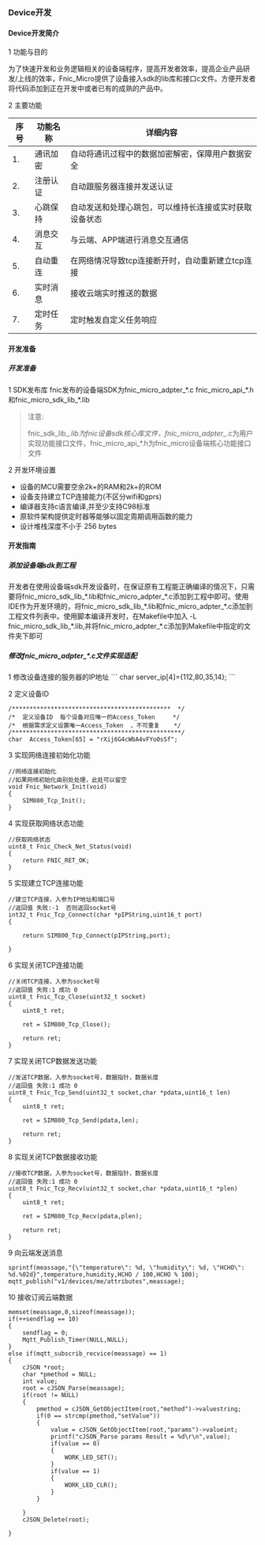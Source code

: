 <h3 id='4.5'>Device开发</h3>
<h4 id='4.5.1'>Device开发简介</h4>
1 功能与目的

为了快速开发和业务逻辑相关的设备端程序，提高开发者效率，提高企业产品研发/上线的效率，Fnic_Micro提供了设备接入sdk的lib库和接口c文件。方便开发者将代码添加到正在开发中或者已有的成熟的产品中。	


2 主要功能

序号|功能名称|	详细内容
---|---|---
1.|	通讯加密|	自动将通讯过程中的数据加密解密，保障用户数据安全
2.| 注册认证|	自动跟服务器连接并发送认证
3.|	心跳保持|	自动发送和处理心跳包，可以维持长连接或实时获取设备状态
4.|	消息交互|	与云端、APP端进行消息交互通信
5.|	自动重连|	在网络情况导致tcp连接断开时，自动重新建立tcp连接
6.|	实时消息|	接收云端实时推送的数据
7.|	定时任务|	定时触发自定义任务响应


<h4 id='4.5.2'>开发准备</h4>
<h5 id='4.5.2.1'>开发准备</h5>
1 SDK发布库
fnic发布的设备端SDK为fnic_micro_adpter_*.c fnic_micro_api_*.h和fnic_micro_sdk_lib_*.lib

>注意:
>
>fnic_sdk_lib_*.lib为fnic设备sdk核心库文件，fnic_micro_adpter_*.c为用户实现功能接口文件，fnic_micro_api_*.h为fnic_micro设备端核心功能接口文件

2 开发环境设置

- 设备的MCU需要空余2k+的RAM和2k+的ROM
- 设备支持建立TCP连接能力(不区分wifi和gprs)
- 编译器支持c语言编译,并至少支持C98标准
- 原软件架构提供定时器等能够以固定周期调用函数的能力
- 设计堆栈深度不小于 256 bytes

<h4 id='4.5.3'>开发指南</h4>
<h5 id='4.5.3.1'>添加设备端sdk到工程</h5>
开发者在使用设备端sdk开发设备时，在保证原有工程能正确编译的情况下，只需要将fnic_micro_sdk_lib_*.lib和fnic_micro_adpter_*.c添加到工程中即可。使用IDE作为开发环境的，将fnic_micro_sdk_lib_*.lib和fnic_micro_adpter_*.c添加到工程文件列表中。使用脚本编译开发时，在Makefile中加入 -L fnic_micro_sdk_lib_*.lib,并将fnic_micro_adpter_*.c添加到Makefile中指定的文件夹下即可

<h5 id='4.5.3.2'>修改fnic_micro_adpter_*.c文件实现适配</h5>
1 修改设备连接的服务器的IP地址
```
  char server_ip[4]={112,80,35,14};
```

2 定义设备ID
```
/*********************************************  */
/*  定义设备ID  每个设备对应唯一的Access_Token     */
/*  根据需求定义设置唯一Access_Token  ，不可重复    */
/************************************************/
char  Access_Token[65] = "rXij6G4cWbA4vFYo0sSf";
```

3 实现网络连接初始化功能
```
//网络连接初始化
//如果网络初始化由别处处理，此处可以留空
void Fnic_Network_Init(void)
{
	SIM800_Tcp_Init();
}
```

4 实现获取网络状态功能
```
//获取网络状态
uint8_t Fnic_Check_Net_Status(void)
{
	return FNIC_RET_OK;
}
```

5 实现建立TCP连接功能
```
//建立TCP连接，入参为IP地址和端口号
//返回值 失败:-1  否则返回socket号
int32_t Fnic_Tcp_Connect(char *pIPString,uint16_t port)
{
	
	return SIM800_Tcp_Connect(pIPString,port);

}
```

6 实现关闭TCP连接功能
```
//关闭TCP连接，入参为socket号
//返回值 失败:1 成功 0
uint8_t Fnic_Tcp_Close(uint32_t socket)
{
	uint8_t ret;
	
	ret = SIM800_Tcp_Close();
	
	return ret;
}
```

7 实现关闭TCP数据发送功能
```
//发送TCP数据，入参为socket号，数据指针，数据长度
//返回值 失败:1 成功 0
uint8_t Fnic_Tcp_Send(uint32_t socket,char *pdata,uint16_t len)
{
	uint8_t ret;
	
	ret = SIM800_Tcp_Send(pdata,len);
	
	return ret;
}
```

8 实现关闭TCP数据接收功能
```
//接收TCP数据，入参为socket号，数据指针，数据长度
//返回值 失败:1 成功 0
uint8_t Fnic_Tcp_Recv(uint32_t socket,char *pdata,uint16_t *plen)
{
	uint8_t ret;
	
	ret = SIM800_Tcp_Recv(pdata,plen);
	
	return ret;
}
```

9 向云端发送消息
```
sprintf(meassage,"{\"temperature\": %d, \"humidity\": %d, \"HCHO\": %d.%02d}",temperature,humidity,HCHO / 100,HCHO % 100);
mqtt_publish("v1/devices/me/attributes",meassage);
```

10 接收订阅云端数据
```
memset(meassage,0,sizeof(meassage));
if(++sendflag == 10)
{
	sendflag = 0;
	Mqtt_Publish_Timer(NULL,NULL);
}
else if(mqtt_subscrib_recvice(meassage) == 1)
{
	cJSON *root;
	char *pmethod = NULL;
	int value;
	root = cJSON_Parse(meassage); 
	if(root != NULL)
	{
		pmethod = cJSON_GetObjectItem(root,"method")->valuestring;
		if(0 == strcmp(pmethod,"setValue"))
		{
			value = cJSON_GetObjectItem(root,"params")->valueint;
			printf("cJSON_Parse params Result = %d\r\n",value);
			if(value == 0)
			{
				WORK_LED_SET();
			}
			if(value == 1)
			{
				WORK_LED_CLR();
			}
		}
		
	}
	cJSON_Delete(root);	
	
}
```